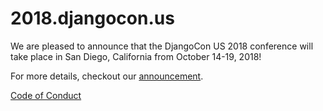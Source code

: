 # 2018.djangocon.us

We are pleased to announce that the DjangoCon US 2018 conference will take place in San Diego, California from October 14-19, 2018!

For more details, checkout our [announcement](https://www.defna.org/announcements/2017/11/2/djangocon-us-2018-in-san-diego).

[Code of Conduct](coc.md)

<script async src="https://www.googletagmanager.com/gtag/js?id=UA-93279021-2"></script>
<script>
  window.dataLayer = window.dataLayer || [];
  function gtag(){dataLayer.push(arguments);}
  gtag('js', new Date());
  gtag('config', 'UA-93279021-2');
</script>
